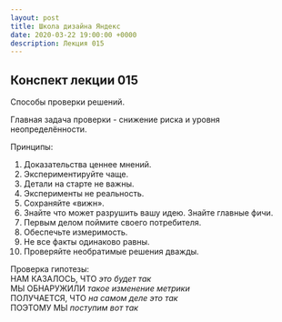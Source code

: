 ```yaml
---
layout: post
title: Школа дизайна Яндекс
date: 2020-03-22 19:00:00 +0000
description: Лекция 015
---
```

## Конспект лекции 015

Способы проверки решений.

Главная задача проверки - снижение риска и уровня неопределённости.

Принципы:
 1. Доказательства ценнее мнений.
 2. Экспериментируйте чаще.
 3. Детали на старте не важны.
 4. Эксперименты не реальность.
 5. Сохраняйте «вижн».
 6. Знайте что может разрушить вашу идею. Знайте главные фичи.
 7. Первым делом поймите своего потребителя.
 8. Обеспечьте измеримость.
 9. Не все факты одинаково равны.
10. Проверяйте необратимые решения дважды.

Проверка гипотезы:  
НАМ КАЗАЛОСЬ, ЧТО *это будет так*  
МЫ ОБНАРУЖИЛИ *такое изменение метрики*  
ПОЛУЧАЕТСЯ, ЧТО *на самом деле это так*  
ПОЭТОМУ МЫ *поступим вот так*  
